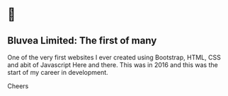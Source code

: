 # 🐣
## Bluvea Limited: The first of many

One of the very first websites I ever created using Bootstrap, HTML, CSS and abit of Javascript Here and there. 
This was in 2016 and this was the start of my career in development.

Cheers

